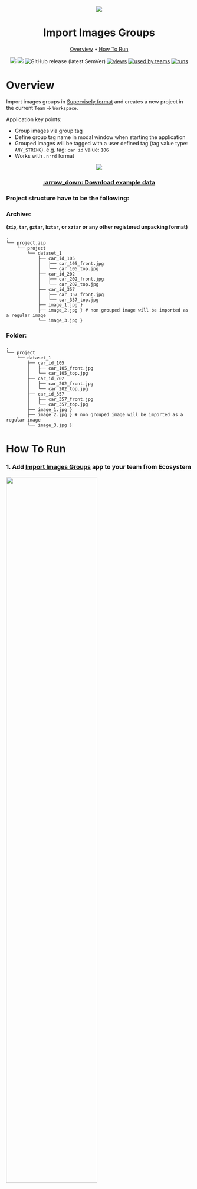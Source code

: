 <div align="center" markdown>
<img src="https://i.imgur.com/5HiyGWS.png"/>

# Import Images Groups

<p align="center">
  <a href="#Overview">Overview</a> •
  <a href="#How-To-Run">How To Run</a>
</p>
  
[![](https://img.shields.io/badge/supervisely-ecosystem-brightgreen)](https://ecosystem.supervise.ly/apps/supervisely-ecosystem/import-pascal-voc)
[![](https://img.shields.io/badge/slack-chat-green.svg?logo=slack)](https://supervise.ly/slack)
![GitHub release (latest SemVer)](https://img.shields.io/github/v/release/supervisely-ecosystem/import-images-groups)
[![views](https://app.supervise.ly/public/api/v3/ecosystem.counters?repo=supervisely-ecosystem/import-images-groups&counter=views&label=views)](https://supervise.ly)
[![used by teams](https://app.supervise.ly/public/api/v3/ecosystem.counters?repo=supervisely-ecosystem/import-images-groups&counter=downloads&label=used%20by%20teams)](https://supervise.ly)
[![runs](https://app.supervise.ly/public/api/v3/ecosystem.counters?repo=supervisely-ecosystem/import-images-groups&counter=runs&label=runs&123)](https://supervise.ly)

</div>

# Overview
Import images groups in [Supervisely format](https://docs.supervise.ly/data-organization/00_ann_format_navi) and creates a new project in the current `Team` -> `Workspace`.

Application key points:
* Group images via group tag
* Define group tag name in modal window when starting the application
* Grouped images will be tagged with a user defined tag (tag value type: `ANY_STRING`). e.g. tag: `car id` value: `106`
* Works with `.nrrd` format


<div align="center" markdown>
  <img src="https://i.imgur.com/kKbN2GR.png"/>
  <h3><a href="https://github.com/supervisely-ecosystem/import-images-groups/releases/download/v0.0.1/cars_catalog.zip">:arrow_down: Download example data </a></h3>
</div>


### Project structure have to be the following:

### Archive:
**(`zip`, `tar`, `gztar`, `bztar`, or `xztar` or any other registered unpacking format)**
```text
.
└── project.zip
    └── project
        └── dataset_1
            ├── car_id_105
            │   ├── car_105_front.jpg
            │   └── car_105_top.jpg
            ├── car_id_202
            │   ├── car_202_front.jpg
            │   └── car_202_top.jpg
            ├── car_id_357
            │   ├── car_357_front.jpg
            │   └── car_357_top.jpg
            ├── image_1.jpg }
            ├── image_2.jpg } # non grouped image will be imported as a regular image
            └── image_3.jpg }
```

### Folder:
```text
.
└── project
    └── dataset_1
        ├── car_id_105
        │   ├── car_105_front.jpg
        │   └── car_105_top.jpg
        ├── car_id_202
        │   ├── car_202_front.jpg
        │   └── car_202_top.jpg
        ├── car_id_357
        │   ├── car_357_front.jpg
        │   └── car_357_top.jpg
        ├── image_1.jpg }
        ├── image_2.jpg } # non grouped image will be imported as a regular image
        └── image_3.jpg }
```

# How To Run 
### 1. Add [Import Images Groups](https://ecosystem.supervise.ly/apps/import-images-groups) app to your team from Ecosystem
<img data-key="sly-module-link" data-module-slug="supervisely-ecosystem/import-images-groups" src="https://i.imgur.com/wAiE0ld.png" width="70%"/>

### 2. Run app from `Team` -> `Files` page.
<img src="https://i.imgur.com/Y0dTDzC.png"/>


### 3. Define group tag name in modal window.
<img src="https://i.imgur.com/oMCsnvK.png" width="70%"/>

### 4. Once app is started, new task will appear in workspace tasks. Wait for the app to process your data.

